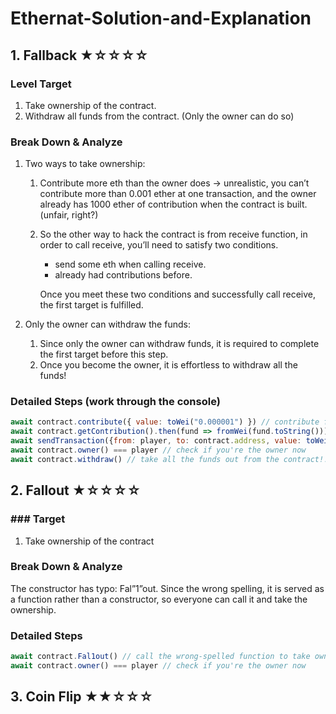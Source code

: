 # Ethernat-Solution-and-Explanation
## 1. Fallback ★☆☆☆☆
### Level Target

1. Take ownership of the contract.
2. Withdraw all funds from the contract. (Only the owner can do so)

### Break Down & Analyze

1. Two ways to take ownership:
    1. Contribute more eth than the owner does → unrealistic, you can’t contribute more than 0.001 ether at one transaction, and the owner already has 1000 ether of contribution when the contract is built. (unfair, right?)
    2. So the other way to hack the contract is from receive function, in order to call receive, you’ll need to satisfy two conditions.
        * send some eth when calling receive.
        * already had contributions before.
        
        Once you meet these two conditions and successfully call receive, the first target is fulfilled.
        
2. Only the owner can withdraw the funds:
    1. Since only the owner can withdraw funds, it is required to complete the first target before this step.
    2. Once you become the owner, it is effortless to withdraw all the funds!

### Detailed Steps (work through the console)

```js
await contract.contribute({ value: toWei("0.000001") }) // contribute first, so that you'll be able to call receive
await contract.getContribution().then(fund => fromWei(fund.toString())) // confirm if you have contributed
await sendTransaction({from: player, to: contract.address, value: toWei('0.000001')}) // call receive with some ether sent
await contract.owner() === player // check if you're the owner now
await contract.withdraw() // take all the funds out from the contract!!!
```

## 2. Fallout ★☆☆☆☆

### ### Target

1. Take ownership of the contract

### Break Down & Analyze

The constructor has typo: Fal”1”out. Since the wrong spelling, it is served as a function rather than a constructor, so everyone can call it and take the ownership.

### Detailed Steps

```js
await contract.Fal1out() // call the wrong-spelled function to take ownership
await contract.owner() === player // check if you're the owner now
```

## 3. Coin Flip ★★☆☆☆
